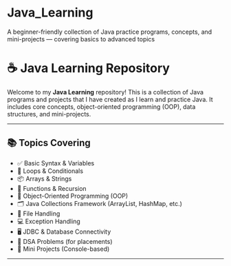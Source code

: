 # Java_Learning
A beginner-friendly collection of Java practice programs, concepts, and mini-projects — covering basics to advanced topics

# ☕ Java Learning Repository

Welcome to my **Java Learning** repository! This is a collection of Java programs and projects that I have created as I learn and practice Java. It includes core concepts, object-oriented programming (OOP), data structures, and mini-projects.

---

## 📚 Topics Covering

- ✅ Basic Syntax & Variables  
- 🔄 Loops & Conditionals  
- 📦 Arrays & Strings  
- 📘 Functions & Recursion  
- 🔧 Object-Oriented Programming (OOP)  
- 🗂️ Java Collections Framework (ArrayList, HashMap, etc.)  
- 📁 File Handling  
- 💻 Exception Handling  
- 🖥️ JDBC & Database Connectivity  
- 🧠 DSA Problems (for placements)  
- 🚀 Mini Projects (Console-based)

---



